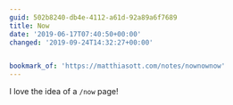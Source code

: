 ```yaml
---
guid: 502b8240-db4e-4112-a61d-92a89a6f7689
title: Now
date: '2019-06-17T07:40:50+00:00'
changed: '2019-09-24T14:32:27+00:00'


bookmark_of: 'https://matthiasott.com/notes/nownownow'
---
```


I love the idea of a `/now` page! 

